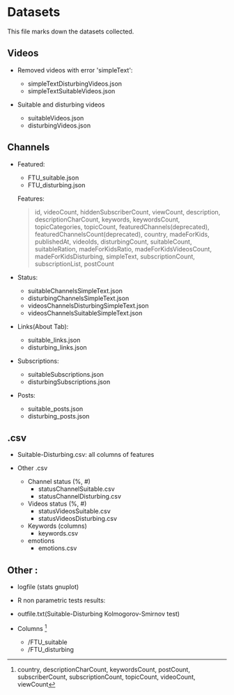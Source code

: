 # Datasets

This file marks down the datasets collected.

## Videos

- 	Removed videos with error 'simpleText':
	-	simpleTextDisturbingVideos.json
	-	simpleTextSuitableVideos.json
	
-	Suitable and disturbing videos
	-	suitableVideos.json
	-	disturbingVideos.json

## Channels

-	Featured:
	
	-	FTU_suitable.json
	-	FTU_disturbing.json
	
	Features:
	> id, videoCount, hiddenSubscriberCount, viewCount,
	> description, descriptionCharCount, keywords, keywordsCount,
	> topicCategories, topicCount, featuredChannels(deprecated),
	> featuredChannelsCount(deprecated), country, madeForKids,
	> publishedAt, videoIds, disturbingCount, suitableCount,
	> suitableRation, madeForKidsRatio, madeForKidsVideosCount, madeForKidsDisturbing,
	> simpleText, subscriptionCount, subscriptionList, postCount

- 	Status:

	-	suitableChannelsSimpleText.json
	-	disturbingChannelsSimpleText.json	
	-	videosChannelsDisturbingSimpleText.json
	-	videosChannelsSuitableSimpleText.json
	
- 	Links(About Tab):

	 -	suitable_links.json
	 -	disturbing_links.json
	
- 	Subscriptions:
	
	-	suitableSubscriptions.json
	-	disturbingSubscriptions.json

- 	Posts:	
	-	suitable_posts.json
	-	disturbing_posts.json
	
## .csv

-	Suitable-Disturbing.csv: all columns of features

-	Other .csv
	
	- Channel status (%, #)
		-	statusChannelSuitable.csv
		-	statusChannelDisturbing.csv		
	- Videos status (%, #)
		-	statusVideosSuitable.csv
		-	statusVideosDisturbing.csv
	- Keywords (columns)		
		-	keywords.csv	
	- emotions
		-	emotions.csv
		
			
## Other :

-	logfile (stats gnuplot)

- 	R non parametric tests results:

-	outfile.txt(Suitable-Disturbing Kolmogorov-Smirnov test)

- 	Columns [^1]

	-	/FTU_suitable
	-	/FTU_disturbing
	
	
[^1]: country, descriptionCharCount, keywordsCount, postCount, subscriberCount, subscriptionCount, topicCount, videoCount, viewCount
